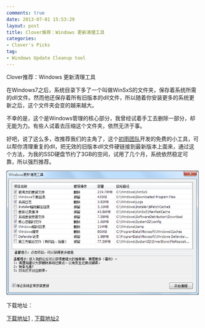 ```yaml
---
comments: true
date: 2013-07-01 15:53:29
layout: post
title: Clover推荐：Windows 更新清理工具
categories:
- Clover's Picks 
tag:
- Windows Update Cleanup tool
---
```

Clover推荐：Windows 更新清理工具

在Windows7之后，系统目录下多了一个叫做WinSxS的文件夹，保存着系统所需的dll文件。然而他还保存着所有旧版本的dll文件，所以随着你安装更多的系统更新之后，这个文件夹会变的越来越大。

不幸的是，这个是Windows管理的核心部分，我曾经试着手工去删除一部分，却无能为力。有些人试着去压缩这个文件夹，依然无济于事。

好吧，说了这么多，改推荐我们的主角了，这个<a href="http://www.chuyusoft.com">初雨团队</a>开发的免费的小工具，可以帮你清理重复的dll，把无效的旧版本dll文件硬链接到最新版本上面来，通过这个方法，为我的SSD硬盘节约了3GB的空间，试用了几个月，系统依然稳定可靠，所以强烈推荐。

<img src="images/win_upd_clean.png" /> 

下载地址：

<p><a href="http://ejie.me/uploads/windows_update_clean_tool.7z">下载地址1</a> ,  <a href="http://www.400gb.com/shared/folder_3168425_e70d619f/">下载地址2</a></p>
